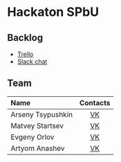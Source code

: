 # Hackaton SPbU

## Backlog

- [Trello](https://trello.com/b/bdVsKivd/hackaton-spbu)
- [Slack chat](https://hackaton-spbu.slack.com/messages/general/)

## Team

| Name | Contacts |
| :--- | :--------: |
| Arseny Tsypushkin | [VK](https://vk.com/arseny_tsypushkin) |
| Matvey Startsev | [VK](https://vk.com/kortik_ekb) |
| Evgeny Orlov | [VK](https://vk.com/schvl) |
| Artyom Anashev | [VK](https://vk.com/madmed677) |
